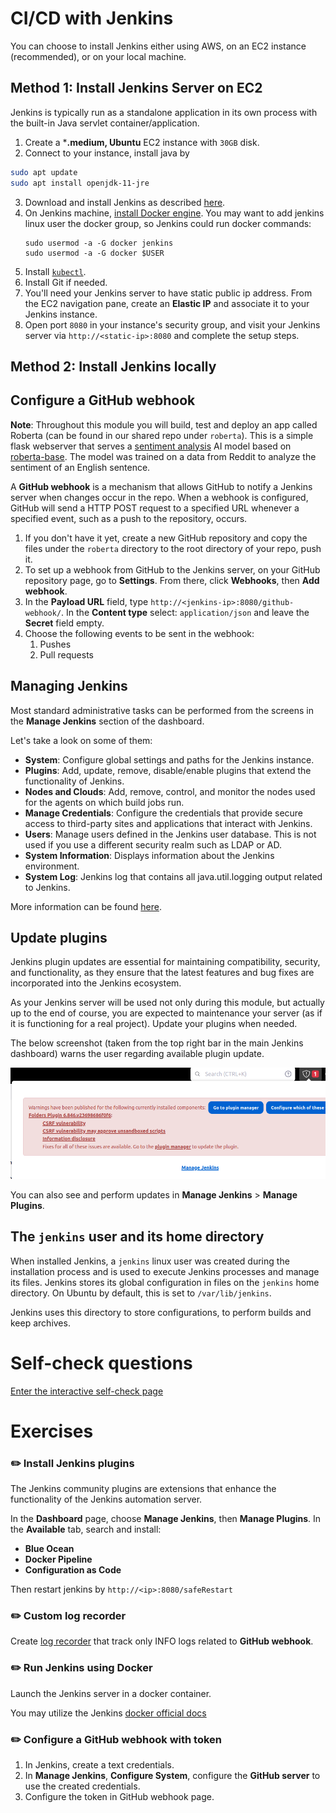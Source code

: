 # CI/CD with Jenkins

You can choose to install Jenkins either using AWS, on an EC2 instance (recommended), or on your local machine. 

## Method 1: Install Jenkins Server on EC2

Jenkins is typically run as a standalone application in its own process with the built-in Java servlet container/application.

1. Create a ***.medium, Ubuntu** EC2 instance with `30GB` disk.
2. Connect to your instance, install java by

```bash
sudo apt update
sudo apt install openjdk-11-jre
```

3. Download and install Jenkins as described [here](https://www.jenkins.io/doc/book/installing/linux/#debianubuntu).
4. On Jenkins machine, [install Docker engine](https://docs.docker.com/engine/install/ubuntu/). You may want to add jenkins linux user the docker group, so Jenkins could run docker commands:
   ```shell
   sudo usermod -a -G docker jenkins
   sudo usermod -a -G docker $USER
   ```
5. Install [`kubectl`](https://kubernetes.io/docs/tasks/tools/install-kubectl-linux/). 
6. Install Git if needed.
7. You'll need your Jenkins server to have static public ip address. From the EC2 navigation pane, create an **Elastic IP** and associate it to your Jenkins instance.
8. Open port `8080` in your instance's security group, and visit your Jenkins server via `http://<static-ip>:8080` and complete the setup steps.

## Method 2: Install Jenkins locally



## Configure a GitHub webhook

**Note**: Throughout this module you will build, test and deploy an app called Roberta (can be found in our shared repo under `roberta`).
This is a simple flask webserver that serves a [sentiment analysis](https://en.wikipedia.org/wiki/Sentiment_analysis) AI model based on [roberta-base](https://huggingface.co/roberta-base).
The model was trained on a data from Reddit to analyze the sentiment of an English sentence. 

A **GitHub webhook** is a mechanism that allows GitHub to notify a Jenkins server when changes occur in the repo. 
When a webhook is configured, GitHub will send a HTTP POST request to a specified URL whenever a specified event, such as a push to the repository, occurs.

1. If you don't have it yet, create a new GitHub repository and copy the files under the `roberta` directory to the root directory of your repo, push it.
2. To set up a webhook from GitHub to the Jenkins server, on your GitHub repository page, go to **Settings**. From there, click **Webhooks**, then **Add webhook**.
3. In the **Payload URL** field, type `http://<jenkins-ip>:8080/github-webhook/`. In the **Content type** select: `application/json` and leave the **Secret** field empty.
4. Choose the following events to be sent in the webhook:
    1. Pushes
    2. Pull requests

## Managing Jenkins

Most standard administrative tasks can be performed from the screens in the **Manage Jenkins** section of the dashboard.

Let's take a look on some of them:

- **System**: Configure global settings and paths for the Jenkins instance.
- **Plugins**: Add, update, remove, disable/enable plugins that extend the functionality of Jenkins. 
- **Nodes and Clouds**: Add, remove, control, and monitor the nodes used for the agents on which build jobs run.
- **Manage Credentials**: Configure the credentials that provide secure access to third-party sites and applications that interact with Jenkins.
- **Users**: Manage users defined in the Jenkins user database. This is not used if you use a different security realm such as LDAP or AD.
- **System Information**: Displays information about the Jenkins environment.
- **System Log**: Jenkins log that contains all java.util.logging output related to Jenkins.

More information can be found [here](https://www.jenkins.io/doc/book/managing/).

## Update plugins 

Jenkins plugin updates are essential for maintaining compatibility, security, and functionality, as they ensure that the latest features and bug fixes are incorporated into the Jenkins ecosystem.

As your Jenkins server will be used not only during this module, but actually up to the end of course, 
you are expected to maintenance your server (as if it is functioning for a real project). Update your plugins when needed. 

The below screenshot (taken from the top right bar in the main Jenkins dashboard) warns the user regarding available plugin update.

![](../.img/jenkins_plugin_update.png)

You can also see and perform updates in **Manage Jenkins** > **Manage Plugins**.

## The `jenkins` user and its home directory

When installed Jenkins, a `jenkins` linux user was created during the installation process and is used to execute Jenkins processes and manage its files.
Jenkins stores its global configuration in files on the `jenkins` home directory. On Ubuntu by default, this is set to `/var/lib/jenkins`. 

Jenkins uses this directory to store configurations, to perform builds and keep archives. 

# Self-check questions

[Enter the interactive self-check page](https://alonitac.github.io/UPES-CSDV-3001/multichoice-questions/jenkins_setup.html)

# Exercises 

### :pencil2: Install Jenkins plugins

The Jenkins community plugins are extensions that enhance the functionality of the Jenkins automation server. 

In the **Dashboard** page, choose **Manage Jenkins**, then **Manage Plugins**. In the **Available** tab, search and install:

- **Blue Ocean**
- **Docker Pipeline**
- **Configuration as Code**

Then restart jenkins by `http://<ip>:8080/safeRestart`

### :pencil2: Custom log recorder

Create [log recorder](https://www.jenkins.io/doc/book/system-administration/viewing-logs/#logs-in-jenkins) that track only INFO logs related to **GitHub webhook**. 

### :pencil2: Run Jenkins using Docker

Launch the Jenkins server in a docker container.

You may utilize the Jenkins [docker official docs](https://www.jenkins.io/doc/book/installing/docker/)

### :pencil2: Configure a GitHub webhook with token 

1. In Jenkins, create a text credentials.
2. In **Manage Jenkins**, **Configure System**, configure the **GitHub server** to use the created credentials.
3. Configure the token in GitHub webhook page. 